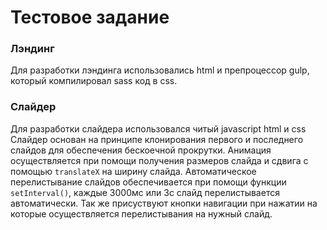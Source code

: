 # Тестовое задание
### Лэндинг
Для разработки лэндинга использовались html и препроцессор gulp, который компилировал sass код в css.
### Слайдер
Для разработки слайдера использовался читый javascript html и css 
Слайдер основан на принципе клонирования первого и последнего слайдов для обеспечения бескоечной прокрутки.
Анимация осуществляется при помощи получения размеров слайда и сдвига с помощью `translateX` на ширину слайда.
Автоматическое перелистывание слайдов обеспечивается при помощи функции `setInterval()`, каждые 3000мс или 3с слайд перелистывается автоматически.
Так же присуствуют кнопки навигации при нажатии на которые осуществляется перелистывания на нужный слайд.